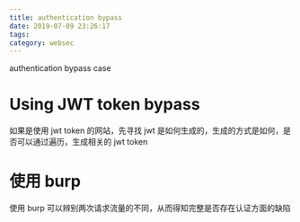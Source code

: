 ```yaml
---
title: authentication bypass
date: 2019-07-09 23:26:17
tags: 
category: websec
---
```

authentication bypass case

<!-- more -->

# Using JWT token bypass
如果是使用 jwt token 的网站，先寻找 jwt 是如何生成的，生成的方式是如何，是否可以通过遍历，生成相关的 jwt token

# 使用 burp 
使用 burp 可以辨别两次请求流量的不同，从而得知完整是否存在认证方面的缺陷

